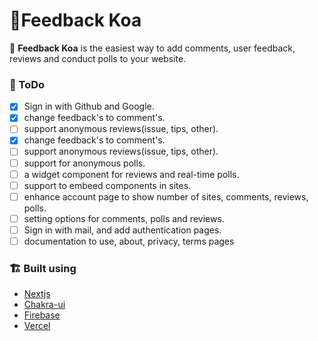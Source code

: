 # 🐨Feedback Koa

🐨 **Feedback Koa** is the easiest way to add comments, user feedback, reviews and conduct polls to your website.

### 📝 ToDo 

- [x] Sign in with Github and Google.
- [x] change feedback's to comment's.
- [ ] support anonymous reviews(issue, tips, other).
- [x] change feedback's to comment's.
- [ ] support anonymous reviews(issue, tips, other).
- [ ] support for anonymous polls.
- [ ] a widget component for reviews and real-time polls.
- [ ] support to embeed components in sites.
- [ ] enhance account page to show number of sites, comments, reviews, polls.
- [ ] setting options for comments, polls and reviews.
- [ ] Sign in with mail, and add authentication pages.
- [ ] documentation to use, about, privacy, terms pages

### 🏗 Built using 

+ [Nextjs](https://nextjs.org/)
+ [Chakra-ui](https://chakra-ui.com/)
+ [Firebase](https://firebase.com/)
+ [Vercel](https://vercel.com/)
